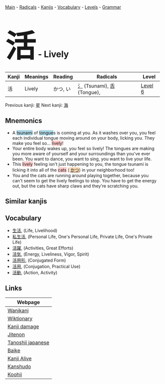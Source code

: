 <style> bigfont {font-size: 100px}</style>
[Main](../README.md) -
[Radicals](../radicals.md) -
[Kanjis](../kanjis.md) -
[Vocabulary](../vocabulary.md) -
[Levels](../levels.md) -
[Grammar](../grammar.md)
# <bigfont> 活</bigfont> - Lively 

| Kanji | Meanings | Reading | Radicals | Level |
| --- | --- | --- | --- | --- |
| 活 | Lively | かつ, い | [氵](../radicals/氵.md) (Tsunami), [舌](../radicals/舌.md) (Tongue),  | [Level 6](../levels/wk_level6.md) |

Previous kanji: [星](星.md) Next kanji: [海](海.md) 

## Mnemonics
 * A <span style="background-color:#ADD8E6"> tsunami</span> of <span style="background-color:#ADD8E6"> tongue</span>s is coming at you. As it washes over you, you feel each individual tongue moving around on your body, licking you. They make you feel so... <span style="background-color:#ffcccb"> lively</span>!
* Your entire body wakes up, you feel so lively! The tongues are making you more aware of yourself and your surroundings than you've ever been. You want to dance, you want to sing, you want to live your life.
* This <span style="background-color:#ffcccb"> lively</span> feeling isn't just happening to you, the tongue tsunami is licking it into all of the <span style="background-color:#ffcccb"> cats</span> (<span style="background-color:#fed8b1"> [かつ](https://jisho.org/search/かつ)</span>) in your neighborhood too!
* You and the cats are running around playing together, because you can't seem to get the lively feelings to stop. You have to get the energy out, but the cats have sharp claws and they're scratching you.


## Similar kanjis
 


## Vocabulary
 * [生活](../vocabulary/活.md), (Life, Livelihood)
* [私生活](../vocabulary/活.md), (Personal Life, One's Personal Life, Private Life, One's Private Life)
* [活躍](../vocabulary/活.md), (Activities, Great Efforts)
* [活気](../vocabulary/活.md), (Energy, Liveliness, Vigor, Spirit)
* [活用形](../vocabulary/活.md), (Conjugated Form)
* [活用](../vocabulary/活.md), (Conjugation, Practical Use)
* [活動](../vocabulary/活.md), (Action, Activity)



## Links 

| Webpage |
| --- |
| [Wanikani          ](https://www.wanikani.com/kanji/活) |
| [Wiktionary        ](https://en.wiktionary.org/wiki/活) |
| [Kanji damage      ](http://www.kanjidamage.com/kanji/search?utf8=✓&q=活) |
| [Jitenon           ](https://jitenon.com/kanji/活) |
| [Tanoshii japanese ](https://www.tanoshiijapanese.com/dictionary/kanji.cfm?k=活) |
| [Baike             ](https://baike.baidu.com/item/活) |
| [Kanji Alive       ](https://app.kanjialive.com/活) |
| [Kanshudo          ](https://www.kanshudo.com/searchmn?q=活) |
| [Koohii            ](https://kanji.koohii.com/study/kanji/活) |

